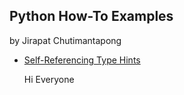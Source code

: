 ## Python How-To Examples

by Jirapat Chutimantapong

* [Self-Referencing Type Hints](self-referencing-hints.md)

  Hi Everyone
